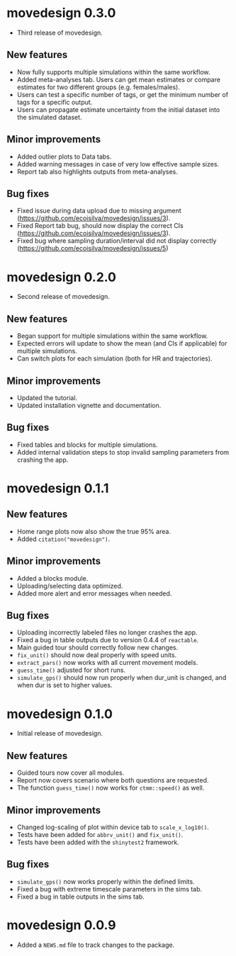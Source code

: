 # movedesign 0.3.0

-   Third release of movedesign.

## New features

-   Now fully supports multiple simulations within the same workflow.
-   Added meta-analyses tab. Users can get mean estimates or compare estimates for two different groups (e.g. females/males).
-   Users can test a specific number of tags, or get the minimum number of tags for a specific output.
-   Users can propagate estimate uncertainty from the initial dataset into the simulated dataset.

## Minor improvements

-   Added outlier plots to Data tabs.
-   Added warning messages in case of very low effective sample sizes.
-   Report tab also highlights outputs from meta-analyses.

## Bug fixes

-   Fixed issue during data upload due to missing argument (https://github.com/ecoisilva/movedesign/issues/3).
-   Fixed Report tab bug, should now display the correct CIs (https://github.com/ecoisilva/movedesign/issues/3).
-   Fixed bug where sampling duration/interval did not display correctly (https://github.com/ecoisilva/movedesign/issues/5)

# movedesign 0.2.0

-   Second release of movedesign.

## New features

-   Began support for multiple simulations within the same workflow.
-   Expected errors will update to show the mean (and CIs if applicable) for multiple simulations.
-   Can switch plots for each simulation (both for HR and trajectories).

## Minor improvements

-   Updated the tutorial.
-   Updated installation vignette and documentation.

## Bug fixes

-   Fixed tables and blocks for multiple simulations.
-   Added internal validation steps to stop invalid sampling parameters from crashing the app.


# movedesign 0.1.1

## New features

-   Home range plots now also show the true 95% area.
-   Added `citation("movedesign")`.

## Minor improvements

-   Added a blocks module.
-   Uploading/selecting data optimized.
-   Added more alert and error messages when needed.

## Bug fixes

-   Uploading incorrectly labeled files no longer crashes the app. 
-   Fixed a bug in table outputs due to version 0.4.4 of `reactable`.
-   Main guided tour should correctly follow new changes.
-   `fix_unit()` should now deal properly with speed units.
-   `extract_pars()` now works with all current movement models.
-   `guess_time()` adjusted for short runs.
-   `simulate_gps()` should now run properly when dur_unit is changed, and when dur is set to higher values.


# movedesign 0.1.0

-   Initial release of movedesign.

## New features

-   Guided tours now cover all modules.
-   Report now covers scenario where both questions are requested.
-   The function `guess_time()` now works for `ctmm::speed()` as well.

## Minor improvements

-   Changed log-scaling of plot within device tab to `scale_x_log10()`.
-   Tests have been added for `abbrv_unit()` and `fix_unit()`.
-   Tests have been added with the `shinytest2` framework.

## Bug fixes

-   `simulate_gps()` now works properly within the defined limits.
-   Fixed a bug with extreme timescale parameters in the sims tab.
-   Fixed a bug in table outputs in the sims tab.

# movedesign 0.0.9

-   Added a `NEWS.md` file to track changes to the package.
